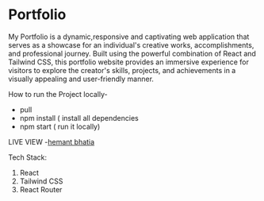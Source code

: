 # Portfolio
My Portfolio is a dynamic,responsive and captivating web application that serves as a showcase for an individual's creative works, accomplishments, and professional journey. Built using the powerful combination of React and Tailwind CSS, this portfolio website provides an immersive experience for visitors to explore the creator's skills, projects, and achievements in a visually appealing and user-friendly manner.

How to run the Project locally-
  - pull
  - npm install ( install all dependencies
  - npm start ( run it locally)

LIVE VIEW -[hemant bhatia](https://hemant-2023.netlify.app/) 

Tech Stack:

1) React
2) Tailwind CSS
3) React Router
